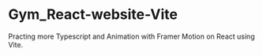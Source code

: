 # Gym_React-website-Vite
Practing more Typescript and Animation with Framer Motion on React using Vite.
